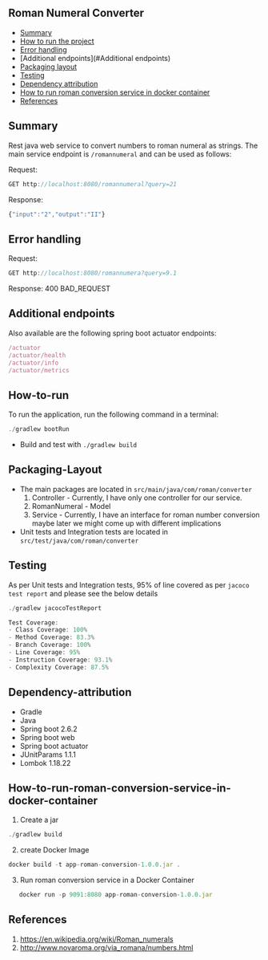 ## Roman Numeral Converter

* [Summary](#Summary)
* [How to run the project](#How-to-run)
* [Error handling](#Error-handling)
* [Additional endpoints](#Additional endpoints)
* [Packaging layout](#Packaging-layout)
* [Testing](#Testing)
* [Dependency attribution](#Dependency-attribution)
* [How to run roman conversion service in docker container](#How-to-run-roman-conversion-service-in-docker-container)
* [References](#References)

## Summary
Rest java web service to convert numbers to roman numeral as strings. The main service endpoint is `/romannumeral` and can be used as follows:

Request:
```js
GET http://localhost:8080/romannumeral?query=21
```
Response:
```js
{"input":"2","output":"II"}
```

## Error handling
Request:
```js
GET http://localhost:8080/romannumera?query=9.1
```
Response: 400 BAD_REQUEST

## Additional endpoints
Also available are the following spring boot actuator endpoints:
```js
/actuator
/actuator/health
/actuator/info
/actuator/metrics
```
## How-to-run
To run the application, run the following command in a terminal:
```js
./gradlew bootRun
```
* Build and test with `./gradlew build`
## Packaging-Layout
* The main packages are located in `src/main/java/com/roman/converter`
    1. Controller - Currently, I have only one controller for our service.
    2. RomanNumeral - Model
    3. Service - Currently, I have an interface for roman number conversion maybe later we might come up with different implications
* Unit tests and Integration tests are located in `src/test/java/com/roman/converter`
## Testing
As per Unit tests and Integration tests, 95% of line covered as per `jacoco test report` and please see the below details
```js
./gradlew jacocoTestReport
```
```js
Test Coverage:
- Class Coverage: 100%
- Method Coverage: 83.3%
- Branch Coverage: 100%
- Line Coverage: 95%
- Instruction Coverage: 93.1%
- Complexity Coverage: 87.5%

```
## Dependency-attribution  
* Gradle
* Java
* Spring boot 2.6.2
* Spring boot web
* Spring boot actuator
* JUnitParams 1.1.1
* Lombok 1.18.22

## How-to-run-roman-conversion-service-in-docker-container
1. Create a jar
```js
./gradlew build
```
2. create Docker Image
```js
docker build -t app-roman-conversion-1.0.0.jar .
```
3. Run roman conversion service in a Docker Container
```js
   docker run -p 9091:8080 app-roman-conversion-1.0.0.jar
```


## References
1. https://en.wikipedia.org/wiki/Roman_numerals
2. http://www.novaroma.org/via_romana/numbers.html

